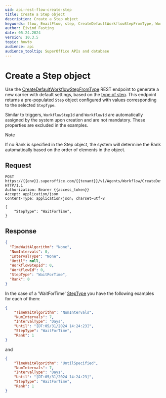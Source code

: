 ```yaml
---
uid: api-rest-flow-create-step
title: Create a Step object
description: Create a Step object
keywords: flow, EmailFlow, step, CreateDefaultWorkflowStepFromType, WorkflowStepId, StepType
author: Eivind Fasting
date: 05.24.2024
version: 10.3.5
topic: howto
audience: api
audience_tooltip: SuperOffice APIs and database
---
```


# Create a Step object

Use the [CreateDefaultWorkflowStepFromType][1] REST endpoint to generate a new carrier with default settings, based on the [type of step][2]. This endpoint returns a pre-populated `Step` object configured with values corresponding to the selected `StepType`.

Similar to triggers, `WorkflowStepId` and `WorkflowId` are automatically assigned by the system upon creation and are not mandatory. These properties are excluded in the examples.

> [!NOTE]
> If no Rank is specified in the Step object, the system will determine the Rank automatically based on the order of elements in the object.

## Request

```http
POST https://{{env}}.superoffice.com/{{tenant}}/v1/Agents/Workflow/CreateDefaultWorkflowStepFromType HTTP/1.1
Authorization: Bearer {{access_token}}
Accept: application/json
Content-Type: application/json; charset=utf-8

{
    "StepType": "WaitForTime",
}
```

## Response

```json
{
  "TimeWaitAlgorithm": "None",
  "NumIntervals": 0,
  "IntervalType": "None",
  "Until": null,
  "WorkflowStepId": 0,
  "WorkflowId": 0,
  "StepType": "WaitForTime",
  "Rank": 0
}
```

In the case of a 'WaitForTime' [StepType][2] you have the following examples for each of them:

```json
{
    "TimeWaitAlgorithm": "NumIntervals",
    "NumIntervals": 7,
    "IntervalType": "Days",
    "Until": "[DT:05/31/2024 14:24:23]",
    "StepType": "WaitForTime",
    "Rank": 1
}
```

and

```json
{
    "TimeWaitAlgorithm": "UntilSpecified",
    "NumIntervals": 7,
    "IntervalType": "Days",
    "Until": "[DT:05/31/2024 14:24:23]",
    "StepType": "WaitForTime",
    "Rank": 1
}
```

<!-- Referenced links -->
[1]: ../../../reference/restful/agent/Workflow_Agent/v1WorkflowAgent_CreateDefaultWorkflowStepFromType.md
[2]: ../../../../database/tables/enums/workflowsteptype.md
